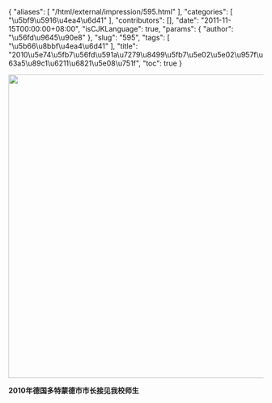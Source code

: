{
    "aliases": [
        "/html/external/impression/595.html"
    ],
    "categories": [
        "\u5bf9\u5916\u4ea4\u6d41"
    ],
    "contributors": [],
    "date": "2011-11-15T00:00:00+08:00",
    "isCJKLanguage": true,
    "params": {
        "author": "\u56fd\u9645\u90e8"
    },
    "slug": "595",
    "tags": [
        "\u5b66\u8bbf\u4ea4\u6d41"
    ],
    "title": "2010\u5e74\u5fb7\u56fd\u591a\u7279\u8499\u5fb7\u5e02\u5e02\u957f\u63a5\u89c1\u6211\u6821\u5e08\u751f",
    "toc": true
}

<img
    src="https://cdn.tfls.online/mirror/full/09236526b0e081b426f72c988ba5d17aae2d5e01.jpg"
    style="display:block;margin-left:auto;margin-right:auto;"
    decoding="async"
    fetchpriority="auto"
    loading="lazy"
    height="600"
    width="600"
/>

**2010年德国多特蒙德市市长接见我校师生**

